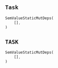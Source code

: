 ## `Task`

```rust
SemValueStaticMutDeps(
    [],
)
```

## `TASK`

```rust
SemValueStaticMutDeps(
    [],
)
```
